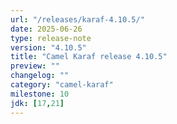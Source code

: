 ```yaml
---
url: "/releases/karaf-4.10.5/"
date: 2025-06-26
type: release-note
version: "4.10.5"
title: "Camel Karaf release 4.10.5"
preview: ""
changelog: ""
category: "camel-karaf"
milestone: 10
jdk: [17,21]
---
```

